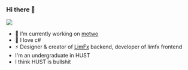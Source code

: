 ### Hi there 👋

<a href="https://github.com/Chronostasys">
  <img src="https://github-readme-stats.vercel.app/api?username=Chronostasys&show_icons=true&theme=dracula" />
</a>


- 🔭 I’m currently working on [motwo](https://www.motwo.cn)
- 🎉 I love c#
- ⚡ Designer & creator of [LimFx](https://www.limfx.pro) backend, developer of limfx frontend
- I'm an undergraduate in HUST
- I think HUST is bullshit
<!--  
- 🌱 I’m currently learning ...
- 👯 I’m looking to collaborate on ...
- 🤔 I’m looking for help with ...
- 💬 Ask me about ...
- 📫 How to reach me: ...
- 😄 Pronouns: ...
- ⚡ Fun fact: ...  
-->

